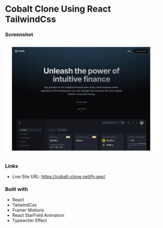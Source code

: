 # Cobalt Clone Using React TailwindCss

### Screenshot

![](./cobalt.png)

### Links

- Live Site URL: https://cobalt-clone.netlify.app/

### Built with

- React
- TailwindCss
- Framer Motions
- React StarField Animation
- Typewriter Effect
